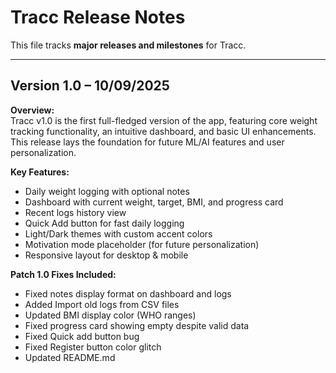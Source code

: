 # Tracc Release Notes

This file tracks **major releases and milestones** for Tracc.

---

## Version 1.0 – 10/09/2025

**Overview:**  
Tracc v1.0 is the first full-fledged version of the app, featuring core weight tracking functionality, an intuitive dashboard, and basic UI enhancements. This release lays the foundation for future ML/AI features and user personalization.

**Key Features:**  
- Daily weight logging with optional notes  
- Dashboard with current weight, target, BMI, and progress card  
- Recent logs history view  
- Quick Add button for fast daily logging  
- Light/Dark themes with custom accent colors  
- Motivation mode placeholder (for future personalization)  
- Responsive layout for desktop & mobile  

**Patch 1.0 Fixes Included:**  
- Fixed notes display format on dashboard and logs
- Added Import old logs from CSV files
- Updated BMI display color (WHO ranges)
- Fixed progress card showing empty despite valid data
- Fixed Quick add button bug
- Fixed Register button color glitch
- Updated README.md
